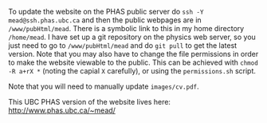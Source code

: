 To update the website on the PHAS public server do `ssh -Y mead@ssh.phas.ubc.ca` and then the public webpages are in `/www/pubHtml/mead`. There is a symbolic link to this in my home directory `/home/mead`. I have set up a git repository on the physics web server, so you just need to go to `/www/pubHtml/mead` and do `git pull` to get the latest version. Note that you may also have to change the file permissions in order to make the website viewable to the public. This can be achieved with `chmod -R a+rX *` (noting the capial `X` carefully), or using the `permissions.sh` script.

Note that you will need to manually update `images/cv.pdf`.

This UBC PHAS version of the website lives here: http://www.phas.ubc.ca/~mead/
